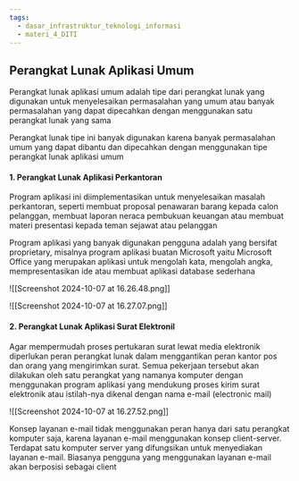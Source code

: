 ```yaml
---
tags:
  - dasar_infrastruktur_teknologi_informasi
  - materi_4_DITI
---
```

## Perangkat Lunak Aplikasi Umum

Perangkat lunak aplikasi umum adalah tipe dari perangkat lunak yang digunakan untuk menyelesaikan permasalahan yang umum atau banyak permasalahan yang dapat dipecahkan dengan menggunakan satu perangkat lunak yang sama

Perangkat lunak tipe ini banyak digunakan karena banyak permasalahan umum yang dapat dibantu dan dipecahkan dengan menggunakan tipe perangkat lunak aplikasi umum

#### 1. Perangkat Lunak Aplikasi Perkantoran

Program aplikasi ini diimplementasikan untuk menyelesaikan masalah perkantoran, seperti membuat proposal penawaran barang kepada calon pelanggan, membuat laporan neraca pembukuan keuangan atau membuat materi presentasi kepada teman sejawat atau pelanggan 

Program aplikasi yang banyak digunakan pengguna adalah yang bersifat proprietary, misalnya program aplikasi buatan Microsoft yaitu Microsoft Office yang merupakan aplikasi untuk mengolah kata, mengolah angka, mempresentasikan ide atau membuat aplikasi database sederhana

![[Screenshot 2024-10-07 at 16.26.48.png]]

![[Screenshot 2024-10-07 at 16.27.07.png]]

#### 2. Perangkat Lunak Aplikasi Surat Elektronil

Agar mempermudah proses pertukaran surat lewat media elektronik diperlukan peran perangkat lunak dalam menggantikan peran kantor pos dan orang yang mengirimkan surat. Semua pekerjaan tersebut akan dilakukan oleh satu perangkat yang namanya komputer dengan menggunakan program aplikasi yang mendukung proses kirim surat elektronik atau istilah-nya dikenal dengan nama e-mail (electronic mail)

![[Screenshot 2024-10-07 at 16.27.52.png]]

Konsep layanan e-mail tidak menggunakan peran hanya dari satu perangkat komputer saja, karena layanan e-mail menggunakan konsep client-server. Terdapat satu komputer server yang difungsikan untuk menyediakan layanan e-mail. Biasanya pengguna yang menggunakan layanan e-mail akan berposisi sebagai client

